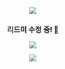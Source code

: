 <p align="center">
  <img src="https://capsule-render.vercel.app/api?type=waving&color=0:5be176,100:32c9fb&height=240&section=header&text=Hey,%20I'm%20Juyeon!&animation=&fontColor=ffffff&fontSize=70">
</p>

<h3 align="center"> 리드미 수정 중! 👋 </h3>


<p align="center"> 
	<img src="https://github-readme-stats.vercel.app/api?username=juyeonma&theme=vue&show_icons=true"/></a>
</p>

<p align="center">
  <img src="http://mazassumnida.wtf/api/v2/generate_badge?boj=juyeonma9">
</p>

<!-- [![Solved.ac 프로필](http://mazassumnida.wtf/api/v2/generate_badge?boj=juyeonma9)](https://solved.ac/juyeonma9) -->
